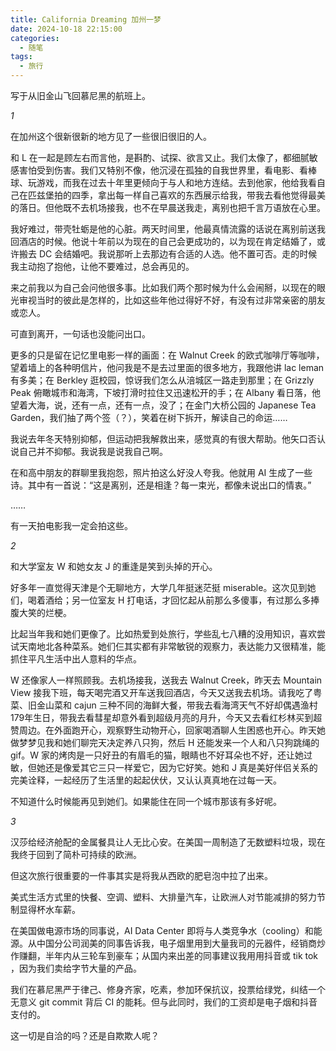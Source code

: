 ```yaml
---
title: California Dreaming 加州一梦
date: 2024-10-18 22:15:00
categories:
  - 随笔
tags:
  - 旅行
---
```


写于从旧金山飞回慕尼黑的航班上。

*1*

在加州这个很新很新的地方见了一些很旧很旧的人。

和 L 在一起是顾左右而言他，是斟酌、试探、欲言又止。我们太像了，都细腻敏感害怕受到伤害。我们又特别不像，他沉浸在孤独的自我世界里，看电影、看棒球、玩游戏，而我在过去十年里更倾向于与人和地方连结。去到他家，他给我看自己在匹兹堡拍的四季，拿出每一样自己喜欢的东西展示给我，带我去看他觉得最美的落日。但他既不去机场接我，也不在早晨送我走，离别也把千言万语放在心里。

我好难过，带壳牡蛎是他的心脏。两天时间里，他最真情流露的话说在离别前送我回酒店的时候。他说十年前以为现在的自己会更成功的，以为现在肯定结婚了，或许搬去 DC 会结婚吧。我说那听上去那边有合适的人选。他不置可否。走的时候我主动抱了抱他，让他不要难过，总会再见的。

来之前我以为自己会问他很多事。比如我们两个那时候为什么会闹掰，以现在的眼光审视当时的彼此是怎样的，比如这些年他过得好不好，有没有过非常亲密的朋友或恋人。

可直到离开，一句话也没能问出口。

更多的只是留在记忆里电影一样的画面：在 Walnut Creek 的欧式咖啡厅等咖啡，望着墙上的各种明信片，他问我是不是去过里面的很多地方，我跟他讲 lac leman 有多美；在 Berkley 逛校园，惊讶我们怎么从涪城区一路走到那里；在 Grizzly Peak 俯瞰城市和海湾，下坡打滑时拉住又迅速松开的手；在 Albany 看日落，他望着大海，说，还有一点，还有一点，没了；在金门大桥公园的 Japanese Tea Garden，我们抽了两个签（？），笑着在树下拆开，解读自己的命运……

我说去年冬天特别抑郁，但运动把我解救出来，感觉真的有很大帮助。他矢口否认说自己并不抑郁。我说我是说我自己啊。

在和高中朋友的群聊里我抱怨，照片拍这么好没人夸我。他就用 AI 生成了一些诗。其中有一首说：“这是离别，还是相逢？每一束光，都像未说出口的情衷。”

……

有一天拍电影我一定会拍这些。


*2*

和大学室友 W 和她女友 J 的重逢是笑到头掉的开心。

好多年一直觉得天津是个无聊地方，大学几年挺迷茫挺 miserable。这次见到她们，喝着酒给；另一位室友 H 打电话，才回忆起从前那么多傻事，有过那么多捧腹大笑的烂梗。

比起当年我和她们更像了。比如热爱到处旅行，学些乱七八糟的没用知识，喜欢尝试天南地北各种菜系。她们仨其实都有非常敏锐的观察力，表达能力又很精准，能抓住平凡生活中出人意料的华点。

W 还像家人一样照顾我。去机场接我，送我去 Walnut Creek，昨天去 Mountain View 接我下班，每天喝完酒又开车送我回酒店，今天又送我去机场。请我吃了粤菜、旧金山菜和 cajun 三种不同的海鲜大餐，带我去看海湾天气不好却偶遇渔村179年生日，带我去看彗星却意外看到超级月亮的月升，今天又去看红杉林买到超赞周边。在外面跑开心，观察野生动物开心，回家喝酒聊人生困惑也开心。昨天她做梦梦见我和她们聊完天决定养八只狗，然后 H 还能发来一个人和八只狗跳绳的gif。W 家的烤肉是一只好丑的有眉毛的猫，眼睛也不好耳朵也不好，还让她过敏，但她还是像爱其它三只一样爱它，因为它好笑。她和 J 真是美好伴侣关系的完美诠释，一起经历了生活里的起起伏伏，又认认真真地在过每一天。

不知道什么时候能再见到她们。如果能住在同一个城市那该有多好呢。

*3*

汉莎给经济舱配的金属餐具让人无比心安。在美国一周制造了无数塑料垃圾，现在我终于回到了简朴可持续的欧洲。

但这次旅行很重要的一件事其实是将我从西欧的肥皂泡中拉了出来。

美式生活方式里的快餐、空调、塑料、大排量汽车，让欧洲人对节能减排的努力节制显得杯水车薪。

在美国做电源市场的同事说，AI Data Center 即将与人类竞争水（cooling）和能源。从中国分公司润美的同事告诉我，电子烟里用到大量我司的元器件，经销商炒作赚翻，半年内从三轮车到豪车；从国内来出差的同事建议我用用抖音或 tik tok ，因为我们卖给字节大量的产品。

我们在慕尼黑严于律己、修身齐家，吃素，参加环保抗议，投票给绿党，纠结一个无意义 git commit 背后 CI 的能耗。但与此同时，我们的工资却是电子烟和抖音支付的。

这一切是自洽的吗？还是自欺欺人呢？
